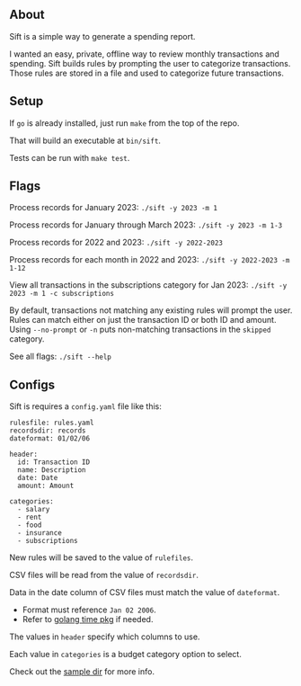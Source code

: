 ## About

Sift is a simple way to generate a spending report.

I wanted an easy, private, offline way to review monthly transactions and spending.
Sift builds rules by prompting the user to categorize transactions.
Those rules are stored in a file and used to categorize future transactions.


## Setup

If `go` is already installed, just run `make` from the top of the repo.

That will build an executable at `bin/sift`.

Tests can be run with `make test`.


## Flags

Process records for January 2023:
`./sift -y 2023 -m 1`

Process records for January through March 2023:
`./sift -y 2023 -m 1-3`

Process records for 2022 and 2023:
`./sift -y 2022-2023`

Process records for each month in 2022 and 2023:
`./sift -y 2022-2023 -m 1-12`

View all transactions in the subscriptions category for Jan 2023:
`./sift -y 2023 -m 1 -c subscriptions`

By default, transactions not matching any existing rules will prompt the user.
Rules can match either on just the transaction ID or both ID and amount.
Using `--no-prompt` or `-n` puts non-matching transactions in the `skipped` category.

See all flags:
`./sift --help`


## Configs

Sift is requires a `config.yaml` file like this:
```
rulesfile: rules.yaml
recordsdir: records
dateformat: 01/02/06

header:
  id: Transaction ID
  name: Description
  date: Date
  amount: Amount

categories:
  - salary
  - rent
  - food
  - insurance
  - subscriptions
```

New rules will be saved to the value of `rulefiles`.

CSV files will be read from the value of `recordsdir`.

Data in the date column of CSV files must match the value of `dateformat`.
- Format must reference `Jan 02 2006`.
- Refer to [golang time pkg](https://pkg.go.dev/time) if needed.

The values in `header` specify which columns to use.

Each value in `categories` is a budget category option to select.

Check out the [sample dir](sample) for more info.
